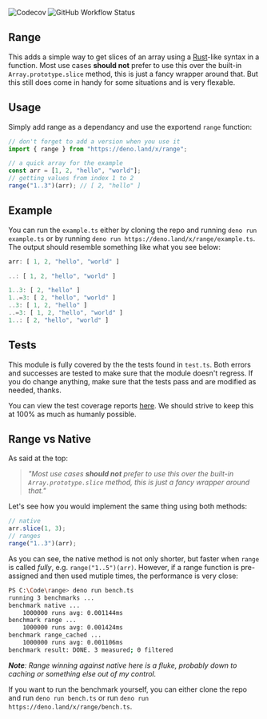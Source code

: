 ![Codecov](https://img.shields.io/codecov/c/gh/leonskidev/range?label=codecov&style=flat-square)
![GitHub Workflow Status](https://img.shields.io/github/workflow/status/leonskidev/range/Deno?label=tests&style=flat-square)

## Range

This adds a simple way to get slices of an array using a [Rust]-like syntax in a
function. Most use cases **should not** prefer to use this over the built-in
`Array.prototype.slice` method, this is just a fancy wrapper around that. But
this still does come in handy for some situations and is very flexable.

## Usage

Simply add range as a dependancy and use the exportend `range` function:

```ts
// don't forget to add a version when you use it
import { range } from "https://deno.land/x/range";

// a quick array for the example
const arr = [1, 2, "hello", "world"];
// getting values from index 1 to 2
range("1..3")(arr); // [ 2, "hello" ]
```

## Example

You can run the `example.ts` either by cloning the repo and running
`deno run example.ts` or by running
`deno run https://deno.land/x/range/example.ts`. The output should resemble
something like what you see below:

```ts
arr: [ 1, 2, "hello", "world" ]

..: [ 1, 2, "hello", "world" ]

1..3: [ 2, "hello" ]
1..=3: [ 2, "hello", "world" ]
..3: [ 1, 2, "hello" ]
..=3: [ 1, 2, "hello", "world" ]
1..: [ 2, "hello", "world" ]
```

## Tests

This module is fully covered by the the tests found in `test.ts`. Both errors
and successes are tested to make sure that the module doesn't regress. If you do
change anything, make sure that the tests pass and are modified as needed,
thanks.

You can view the test coverage reports
[here](https://app.codecov.io/gh/leonskidev/range). We should strive to keep
this at 100% as much as humanly possible.

## Range vs Native

As said at the top:

> _"Most use cases **should not** prefer to use this over the built-in
> `Array.prototype.slice` method, this is just a fancy wrapper around that."_

Let's see how you would implement the same thing using both methods:

```ts
// native
arr.slice(1, 3);
// ranges
range("1..3")(arr);
```

As you can see, the native method is not only shorter, but faster when `range`
is called _fully_, e.g. `range("1..5")(arr)`. However, if a range function is
pre-assigned and then used mutiple times, the performance is very close:

```bash
PS C:\Code\range> deno run bench.ts
running 3 benchmarks ...
benchmark native ... 
    1000000 runs avg: 0.001144ms
benchmark range ... 
    1000000 runs avg: 0.001424ms
benchmark range_cached ... 
    1000000 runs avg: 0.001106ms
benchmark result: DONE. 3 measured; 0 filtered
```

_**Note**: Range winning against native here is a fluke, probably down to
caching or something else out of my control._

If you want to run the benchmark yourself, you can either clone the repo and run
`deno run bench.ts` or run `deno run https://deno.land/x/range/bench.ts`.

[Rust]: https://rust-lang.org
